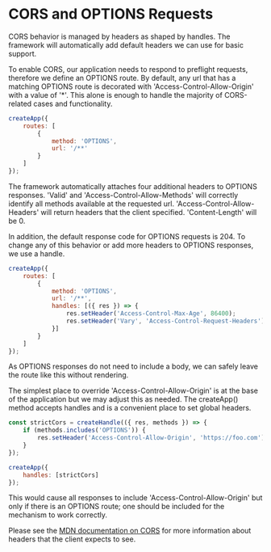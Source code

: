 # CORS and OPTIONS Requests

CORS behavior is managed by headers as shaped by handles. The framework will automatically add default headers we can use for basic support.

To enable CORS, our application needs to respond to preflight requests, therefore we define an OPTIONS route. By default, any url that has a matching OPTIONS route is decorated with 'Access-Control-Allow-Origin' with a value of '*'. This alone is enough to handle the majority of CORS-related cases and functionality.

```javascript
createApp({
    routes: [
        {
            method: 'OPTIONS',
            url: '/**'
        }
    ]
});
```

The framework automatically attaches four additional headers to OPTIONS responses. 'Valid' and 'Access-Control-Allow-Methods' will correctly identify all methods available at the requested url. 'Access-Control-Allow-Headers' will return headers that the client specified. 'Content-Length' will be 0.

In addition, the default response code for OPTIONS requests is 204. To change any of this behavior or add more headers to OPTIONS responses, we use a handle.

```javascript
createApp({
    routes: [
        {
            method: 'OPTIONS',
            url: '/**',
            handles: [({ res }) => {
                res.setHeader('Access-Control-Max-Age', 86400);
                res.setHeader('Vary', 'Access-Control-Request-Headers');
            }]
        }
    ]
});
```

As OPTIONS responses do not need to include a body, we can safely leave the route like this without rendering.

The simplest place to override 'Access-Control-Allow-Origin' is at the base of the application but we may adjust this as needed. The createApp() method accepts handles and is a convenient place to set global headers.

```javascript
const strictCors = createHandle(({ res, methods }) => {
    if (methods.includes('OPTIONS')) {
        res.setHeader('Access-Control-Allow-Origin', 'https://foo.com');
    }
});

createApp({
    handles: [strictCors]
});
```

This would cause all responses to include 'Access-Control-Allow-Origin' but only if there is an OPTIONS route; one should be included for the mechanism to work correctly.

Please see the [MDN documentation on CORS](https://developer.mozilla.org/en-US/docs/Web/HTTP/CORS) for more information about headers that the client expects to see.
